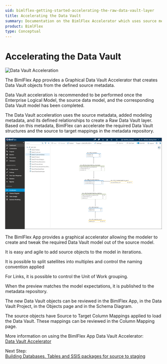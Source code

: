 ```yaml
---
uid: bimlflex-getting-started-accelerating-the-raw-data-vault-layer
title: Accelerating the Data Vault
summary: Documentation on the BimlFlex Accelerator which uses source metadata and added modeling metadata to create a Raw Data Vault layer
product: BimlFlex
type: Conceptual
---
```

# Accelerating the Data Vault

![Data Vault Acceleration](https://www.youtube.com/watch?v=w1UTANpF_ug?rel=0&autoplay=0 "Data Vault Acceleration")

The BimlFlex App provides a Graphical Data Vault Accelerator that creates Data Vault objects from the defined source metadata.

Data Vault acceleration is recommended to be performed once the Enterprise Logical Model, the source data model, and the corresponding Data Vault model has been completed.

The Data Vault acceleration uses the source metadata, added modeling metadata, and its defined relationships to create a Raw Data Vault layer. Based on this metadata, BimlFlex can accelerate the required Data Vault structures and the source to target mappings in the metadata repository.

![BimlFlex Accelerator](/bimlflex/metadata-editors/images/bimlflex-app-accelerator-full-ui.png "BimlFlex Accelerator")

The BimlFlex App provides a graphical accelerator allowing the modeler to create and tweak the required Data Vault model out of the source model.

It is easy and agile to add source objects to the model in iterations.

It is possible to split satellites into multiples and control the naming convention applied

For Links, it is possible to control the Unit of Work grouping.

When the preview matches the model expectations, it is published to the metadata repository.

The new Data Vault objects can be reviewed in the BimlFlex App, in the Data Vault Project, in the Objects page and in the Schema Diagram.

The source objects have Source to Target Column Mappings applied to load the Data Vault. These mappings can be reviewed in the Column Mapping page.

More information on using the BimlFlex App Data Vault Accelerator: [Data Vault Accelerator](xref:data-vault-accelerator)

Next Step: [Building Databases, Tables and SSIS packages for source to staging](xref:bimlflex-getting-started-building-the-data-vault-project)
